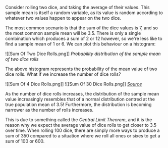 Consider rolling two dice, and taking the average of their values. This sample mean is itself a random variable, as its value is random according to whatever two values happen to appear on the two dice. 

The most common scenario is that the sum of the dice values is 7, and so the most common sample mean will be $3.5$. There is only a single combination which produces a sum of 2 or 12 however, so we're less like to find a sample mean of $1$ or $6$. We can plot this behaviour on a histogram:

![[Sum Of Two Dice Rolls.png]]
*Probability distribution of the sample mean of two dice rolls*

The above histogram represents the probability of the mean value of two dice rolls. What if we increase the number of dice rolls? 

![[Sum Of 4 Dice Rolls.png]]
![[Sum Of 30 Dice Rolls.png]]
*[Source](https://people.hsc.edu/faculty-staff/blins/StatsExamples/CentralLimit/)*

As the number of dice rolls increases, the distribution of the sample mean value increasingly resembles that of a normal distribution centred at the true population mean of $3.5$! Furthermore, the distribution is becoming narrower as the number of rolls increases. 

This is due to something called the *Central Limit Theorem*, and it is the reason why we expect the average value of dice rolls to get closer to $3.5$ over time. When rolling 100 dice, there are simply more ways to produce a sum of 350 compared to a situation where we roll all ones or sixes to get a sum of 100 or 600. 